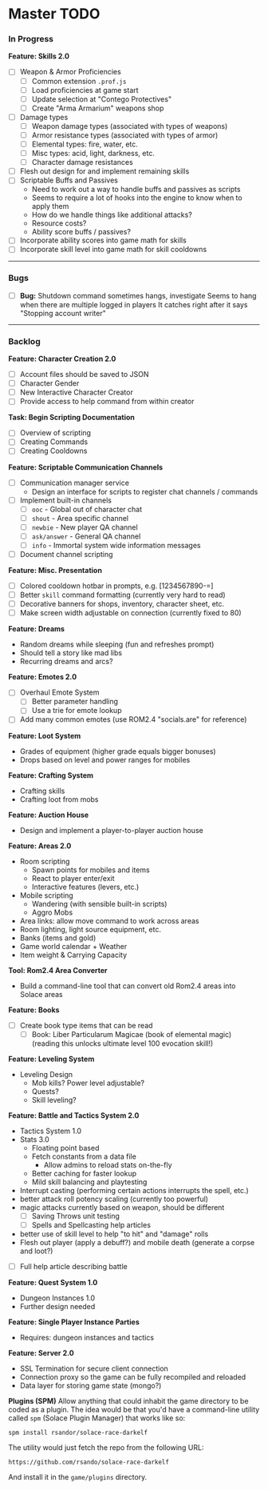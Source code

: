# Master TODO

### In Progress

**Feature: Skills 2.0**
  - [ ] Weapon & Armor Proficiencies
    - [ ] Common extension `.prof.js`
    - [ ] Load proficiencies at game start
    - [ ] Update selection at "Contego Protectives"
    - [ ] Create "Arma Armarium" weapons shop
  - [ ] Damage types
    - [ ] Weapon damage types (associated with types of weapons)
    - [ ] Armor resistance types (associated with types of armor)
    - [ ] Elemental types: fire, water, etc.
    - [ ] Misc types: acid, light, darkness, etc.
    - [ ] Character damage resistances
  - [ ] Flesh out design for and implement remaining skills
  - [ ] Scriptable Buffs and Passives
    - Need to work out a way to handle buffs and passives as scripts
    - Seems to require a lot of hooks into the engine to know when to apply them
    - How do we handle things like additional attacks?
    - Resource costs?
    - Ability score buffs / passives?
  - [ ] Incorporate ability scores into game math for skills
  - [ ] Incorporate skill level into game math for skill cooldowns

--------------------------------------------------------------------------------

### Bugs

- [ ] **Bug:** Shutdown command sometimes hangs, investigate
      Seems to hang when there are multiple logged in players
      It catches right after it says "Stopping account writer"

--------------------------------------------------------------------------------

### Backlog

**Feature: Character Creation 2.0**
- [ ] Account files should be saved to JSON
- [ ] Character Gender
- [ ] New Interactive Character Creator
 - [ ] Provide access to help command from within creator

**Task: Begin Scripting Documentation**
- [ ] Overview of scripting
- [ ] Creating Commands
- [ ] Creating Cooldowns

**Feature: Scriptable Communication Channels**
- [ ] Communication manager service
  - Design an interface for scripts to register chat channels / commands
- [ ] Implement built-in channels
  - [ ] `ooc` - Global out of character chat
  - [ ] `shout` - Area specific channel
  - [ ] `newbie` - New player QA channel
  - [ ] `ask/answer` - General QA channel
  - [ ] `info` - Immortal system wide information messages
- [ ] Document channel scripting

**Feature: Misc. Presentation**
- [ ] Colored cooldown hotbar in prompts, e.g. [1234567890-=]
- [ ] Better `skill` command formatting (currently very hard to read)
- [ ] Decorative banners for shops, inventory, character sheet, etc.
- [ ] Make screen width adjustable on connection (currently fixed to 80)

**Feature: Dreams**
- Random dreams while sleeping (fun and refreshes prompt)
- Should tell a story like mad libs
- Recurring dreams and arcs?

**Feature: Emotes 2.0**
- [ ] Overhaul Emote System
  - [ ] Better parameter handling
  - [ ] Use a trie for emote lookup
- [ ] Add many common emotes (use ROM2.4 "socials.are" for reference)

**Feature: Loot System**
- Grades of equipment (higher grade equals bigger bonuses)
- Drops based on level and power ranges for mobiles

**Feature: Crafting System**
- Crafting skills
- Crafting loot from mobs

**Feature: Auction House**
- Design and implement a player-to-player auction house

**Feature: Areas 2.0**
- Room scripting
  - Spawn points for mobiles and items
  - React to player enter/exit
  - Interactive features (levers, etc.)
- Mobile scripting
  - Wandering (with sensible built-in scripts)
  - Aggro Mobs  
- Area links: allow move command to work across areas
- Room lighting, light source equipment, etc.
- Banks (items and gold)
- Game world calendar + Weather
- Item weight & Carrying Capacity

**Tool: Rom2.4 Area Converter**
- Build a command-line tool that can convert old Rom2.4 areas into Solace areas

**Feature: Books**
- [ ] Create book type items that can be read
  - [ ] Book: Liber Particularum Magicae (book of elemental magic)
        (reading this unlocks ultimate level 100 evocation skill!)

**Feature: Leveling System**
- Leveling Design
  - Mob kills? Power level adjustable?
  - Quests?
  - Skill leveling?

**Feature: Battle and Tactics System 2.0**
- Tactics System 1.0
- Stats 3.0
  - Floating point based
  - Fetch constants from a data file
    - Allow admins to reload stats on-the-fly
  - Better caching for faster lookup
  - Mild skill balancing and playtesting
- Interrupt casting (performing certain actions interrupts the spell, etc.)
- better attack roll potency scaling (currently too powerful)
- magic attacks currently based on weapon, should be different
  - [ ] Saving Throws unit testing
  - [ ] Spells and Spellcasting help articles
- better use of skill level to help "to hit" and "damage" rolls
- Flesh out player (apply a debuff?) and mobile death (generate a corpse and loot?)
- [ ] Full help article describing battle

**Feature: Quest System 1.0**
- Dungeon Instances 1.0
- Further design needed

**Feature: Single Player Instance Parties**
- Requires: dungeon instances and tactics

**Feature: Server 2.0**
- SSL Termination for secure client connection
- Connection proxy so the game can be fully recompiled and reloaded
- Data layer for storing game state (mongo?)

**Plugins (SPM)**
Allow anything that could inhabit the game directory to be coded as
a plugin. The idea would be that you'd have a command-line utility
called `spm` (Solace Plugin Manager) that works like so:
```
spm install rsandor/solace-race-darkelf
```
The utility would just fetch the repo from the following URL:
```
https://github.com/rsando/solace-race-darkelf
```
And install it in the `game/plugins` directory.
